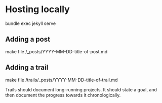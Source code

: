 # Hosting locally

bundle exec jekyll serve

## Adding a post

make file /_posts/YYYY-MM-DD-title-of-post.md

## Adding a trail

make file /trails/_posts/YYYY-MM-DD-title-of-trail.md

Trails should document long-running projects. It should state a goal, and then document the progress towards it chronologically.
